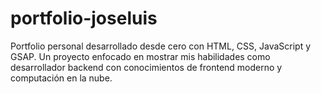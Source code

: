 # portfolio-joseluis
Portfolio personal desarrollado desde cero con HTML, CSS, JavaScript y GSAP. Un proyecto enfocado en mostrar mis habilidades como desarrollador backend con conocimientos de frontend moderno y computación en la nube.
